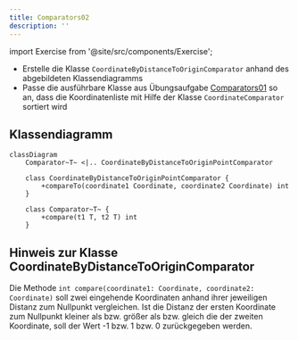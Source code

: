 ```yaml
---
title: Comparators02
description: ''
---
```


import Exercise from '@site/src/components/Exercise';

- Erstelle die Klasse `CoordinateByDistanceToOriginComparator` anhand des abgebildeten
  Klassendiagramms
- Passe die ausführbare Klasse aus Übungsaufgabe
  [Comparators01](comparators01.md) so an, dass die Koordinatenliste mit
  Hilfe der Klasse `CoordinateComparator` sortiert wird

## Klassendiagramm

```mermaid
classDiagram
    Comparator~T~ <|.. CoordinateByDistanceToOriginPointComparator

    class CoordinateByDistanceToOriginPointComparator {
        +compareTo(coordinate1 Coordinate, coordinate2 Coordinate) int
    }

    class Comparator~T~ {
        +compare(t1 T, t2 T) int
    }
```

## Hinweis zur Klasse CoordinateByDistanceToOriginComparator

Die Methode `int compare(coordinate1: Coordinate, coordinate2: Coordinate)` soll zwei eingehende
Koordinaten anhand ihrer jeweiligen Distanz zum Nullpunkt vergleichen. Ist die
Distanz der ersten Koordinate zum Nullpunkt kleiner als bzw. größer als bzw.
gleich die der zweiten Koordinate, soll der Wert -1 bzw. 1 bzw. 0 zurückgegeben
werden.

<Exercise pullRequest="48" branchSuffix="comparators/02" />
